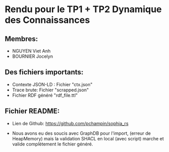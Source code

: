 # Rendu pour le TP1 + TP2 Dynamique des Connaissances

## Membres:
- NGUYEN Viet Anh
- BOURNIER Jocelyn

## Des fichiers importants:
- Contexte JSON-LD : Fichier "ctx.json"
- Trace brute: Fichier "scrapped.json"
- Fichier RDF généré "rdf_file.ttl"

## Fichier README:
- Lien de Github:
https://github.com/pchampin/sophia_rs

- Nous avons eu des soucis avec GraphDB pour l'import, (erreur de HeapMemory) mais la validation SHACL en local (avec script) marche et valide complètement le fichier généré.